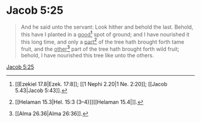 # Jacob 5:25

> And he said unto the servant: Look hither and behold the last. Behold, this have I planted in a <u>good</u>[^a] spot of ground; and I have nourished it this long time, and only a <u>part</u>[^b] of the tree hath brought forth tame fruit, and the <u>other</u>[^c] part of the tree hath brought forth wild fruit; behold, I have nourished this tree like unto the others.

[Jacob 5:25](https://www.churchofjesuschrist.org/study/scriptures/bofm/jacob/5?lang=eng&id=p25#p25)


[^a]: [[Ezekiel 17.8|Ezek. 17:8]]; [[1 Nephi 2.20|1 Ne. 2:20]]; [[Jacob 5.43|Jacob 5:43]].  
[^b]: [[Helaman 15.3|Hel. 15:3 (3–4)]][[Helaman 15.4|]].  
[^c]: [[Alma 26.36|Alma 26:36]].  

